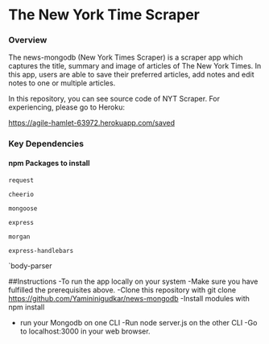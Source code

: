 # The New York Time Scraper

### Overview

The news-mongodb (New York Times Scraper) is a scraper app which captures the title, summary and image of articles of The New York Times. In this app, users are able to save their preferred articles, add notes and edit notes to one or multiple articles. 

In this repository, you can see source code of NYT Scraper. For experiencing, please go to Heroku:

https://agile-hamlet-63972.herokuapp.com/saved

### Key Dependencies

#### npm Packages to install
`request`

`cheerio`

`mongoose`

`express`

`morgan`

`express-handlebars`

`body-parser

##Instructions
-To run the app locally on your system
-Make sure you have fulfilled the prerequisites above.
-Clone this repository with git clone https://github.com/Yamininigudkar/news-mongodb 
-Install modules with npm install
- run your Mongodb on one CLI
-Run node server.js on the other CLI
-Go to localhost:3000 in your web browser.
